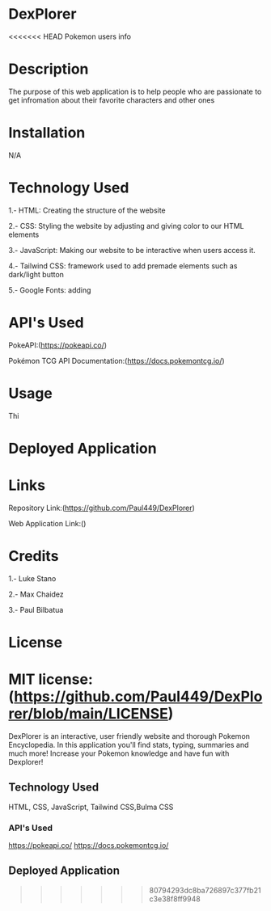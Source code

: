 # DexPlorer
<<<<<<< HEAD
Pokemon users info

# Description
The purpose of this web application is to help people who are passionate to get infromation about their favorite
characters and other ones

# Installation

N/A

# Technology Used

1.- HTML: Creating the structure of the website

2.- CSS: Styling the website by adjusting and giving color to our HTML elements

3.- JavaScript: Making our website to be interactive when users access it.

4.- Tailwind CSS: framework used to add premade elements such as dark/light button

5.- Google Fonts: adding 

# API's Used

 PokeAPI:(https://pokeapi.co/) 

 Pokémon TCG API Documentation:(https://docs.pokemontcg.io/)

# Usage
Thi
# Deployed Application

# Links

Repository Link:(https://github.com/Paul449/DexPlorer)

Web Application Link:()

# Credits

1.- Luke Stano

2.- Max Chaidez

3.- Paul Bilbatua

# License

MIT license: (https://github.com/Paul449/DexPlorer/blob/main/LICENSE)
=======
DexPlorer is an interactive, user friendly website and thorough Pokemon Encyclopedia.
In this application you'll find stats, typing, summaries and much more!
Increase your Pokemon knowledge and have fun with Dexplorer!
## Technology Used
HTML, CSS, JavaScript, Tailwind CSS,Bulma CSS
### API's Used
https://pokeapi.co/
https://docs.pokemontcg.io/
## Deployed Application
>>>>>>> 80794293dc8ba726897c377fb21c3e38f8ff9948
